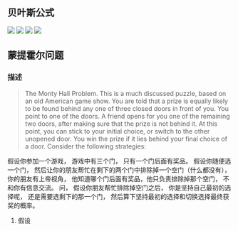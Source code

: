 ## 贝叶斯公式


![](/img/Conditioning%20And%20Bayes%20Rule%20-1.jpg)
![](/img/Conditioning%20And%20Bayes%20Rule%20-2.jpg)
![](/img/Conditioning%20And%20Bayes%20Rule%20-3.jpg)
![](/img/Conditioning%20And%20Bayes%20Rule%20-4.jpg)



##  蒙提霍尔问题
### 描述
> The Monty Hall Problem. This is a much discussed puzzle, based on an old American game
> show. You are told that a prize is equally likely to be found behind any one of three closed doors
> in front of you. You point to one of the doors. A friend opens for you one of the remaining two
> doors, after making sure that the prize is not behind it. At this point, you can stick to your
> initial choice, or switch to the other unopened door. You win the prize if it lies behind your final
> choice of a door. Consider the following strategies:

假设你参加一个游戏， 游戏中有三个门， 只有一个门后面有奖品。 
假设你随便选一个门， 然后让你的朋友帮忙在剩下的两个门中排除掉一个空门（什么都没有）， 你的朋友有上帝视角， 他知道哪个门后面有奖品，他只负责排除掉那个空门， 不和你有信息交流。 
问， 假设你朋友帮忙排除掉空门之后， 你是坚持自己最初的选择呢， 还是需要选剩下的那一个门， 然后算下坚持最初的选择和切换选择最终获奖的概率。 


1. 假设